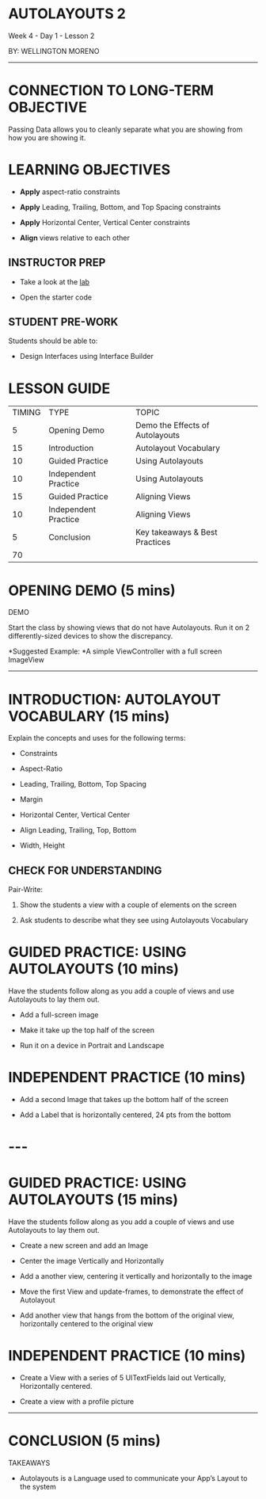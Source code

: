# AUTOLAYOUTS 2

Week 4 - Day 1 - Lesson 2

BY: WELLINGTON MORENO

---


# CONNECTION TO LONG-TERM OBJECTIVE

Passing Data allows you to cleanly separate what you are showing from how you are showing it.

# LEARNING OBJECTIVES

* **Apply** aspect-ratio constraints

* **Apply** Leading, Trailing, Bottom, and Top Spacing constraints

* **Apply** Horizontal Center, Vertical Center constraints

* **Align** views relative to each other

## INSTRUCTOR PREP

* Take a look at the [lab](https://github.com/ga-iosi-la/iOSI-course-materials-LA/tree/master/curriculum/04-schedule-and-supplies/week-04/baseline-materials/autolayouts-lab)

* Open the starter code

## STUDENT PRE-WORK

Students should be able to:

* Design Interfaces using Interface Builder

# LESSON GUIDE

<table>
  <tr>
    <td>TIMING</td>
    <td>TYPE</td>
    <td>TOPIC</td>
  </tr>
  <tr>
    <td>5</td>
    <td>Opening Demo</td>
    <td>Demo the Effects of Autolayouts</td>
  </tr>
  <tr>
    <td>15</td>
    <td>Introduction</td>
    <td>Autolayout Vocabulary</td>
  </tr>
  <tr>
    <td>10</td>
    <td>Guided Practice</td>
    <td>Using Autolayouts</td>
  </tr>
  <tr>
    <td>10</td>
    <td>Independent Practice</td>
    <td>Using Autolayouts</td>
  </tr>
  <tr>
    <td>15</td>
    <td>Guided Practice</td>
    <td>Aligning Views</td>
  </tr>
  <tr>
    <td>10</td>
    <td>Independent Practice</td>
    <td>Aligning Views</td>
  </tr>
  <tr>
    <td>5</td>
    <td>Conclusion</td>
    <td>Key takeaways & Best Practices</td>
  </tr>
  <tr>
    <td>70</td>
    <td></td>
    <td></td>
  </tr>
</table>


# OPENING DEMO (5 mins)

DEMO

Start the class by showing views that do not have Autolayouts. Run it on 2 differently-sized devices to show the discrepancy.

*Suggested Example: *A simple ViewController with a full screen ImageView

---


# INTRODUCTION: AUTOLAYOUT VOCABULARY (15 mins)

Explain the concepts and uses for the following terms:

* Constraints

* Aspect-Ratio

* Leading, Trailing, Bottom, Top Spacing

* Margin

* Horizontal Center, Vertical Center

* Align Leading, Trailing, Top, Bottom

* Width, Height

## CHECK FOR UNDERSTANDING

Pair-Write: 

1. Show the students a view with a couple of elements on the screen

2. Ask students to describe what they see using Autolayouts Vocabulary

# GUIDED PRACTICE: USING AUTOLAYOUTS (10 mins)

Have the students follow along as you add a couple of views and use Autolayouts to lay them out.

* Add a full-screen image

* Make it take up the top half of the screen

* Run it on a device in Portrait and Landscape

# INDEPENDENT PRACTICE (10 mins)

* Add a second Image that takes up the bottom half of the screen

* Add a Label that is horizontally centered, 24 pts from the bottom

# ---


# GUIDED PRACTICE: USING AUTOLAYOUTS (15 mins)

Have the students follow along as you add a couple of views and use Autolayouts to lay them out.

* Create a new screen and add an Image

* Center the image Vertically and Horizontally

* Add a another view, centering it vertically and horizontally to the image

* Move the first View and update-frames, to demonstrate the effect of Autolayout

* Add another view that hangs from the bottom of the original view, horizontally centered to the original view

# INDEPENDENT PRACTICE (10 mins)

* Create a View with a series of 5 UITextFields laid out Vertically, Horizontally centered.

* Create a view with a profile picture 

---


# CONCLUSION (5 mins)

TAKEAWAYS

* Autolayouts is a Language used to communicate your App’s Layout to the system

